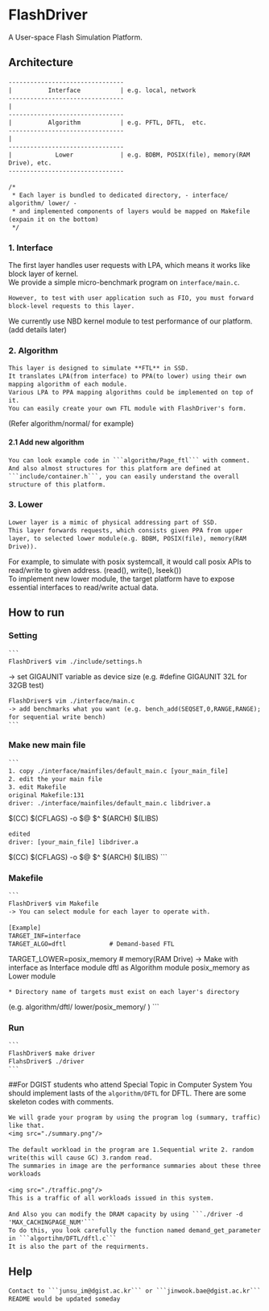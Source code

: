 # FlashDriver
A User-space Flash Simulation Platform.

## Architecture
```
--------------------------------
|          Interface           | e.g. local, network
--------------------------------
|
--------------------------------
|          Algorithm           | e.g. PFTL, DFTL,  etc.
--------------------------------
|
--------------------------------
|            Lower             | e.g. BDBM, POSIX(file), memory(RAM Drive), etc.
--------------------------------

/*
 * Each layer is bundled to dedicated directory, - interface/ algorithm/ lower/ -
 * and implemented components of layers would be mapped on Makefile (expain it on the bottom)
 */
```

### 1. Interface
The first layer handles user requests with LPA, which means it works like block layer of kernel.  
We provide a simple micro-benchmark program on ```interface/main.c```.  

	However, to test with user application such as FIO, you must forward block-level requests to this layer.  
We currently use NBD kernel module to test performance of our platform. (add details later)  


### 2. Algorithm
	This layer is designed to simulate **FTL** in SSD.  
	It translates LPA(from interface) to PPA(to lower) using their own mapping algorithm of each module.  
	Various LPA to PPA mapping algorithms could be implemented on top of it.  
	You can easily create your own FTL module with FlashDriver's form.  
(Refer algorithm/normal/ for example)

####  2.1 Add new algorithm
	You can look example code in ```algorithm/Page_ftl``` with comment.
	And also almost structures for this platform are defined at ```include/container.h```, you can easily understand the overall structure of this platform.


### 3. Lower
	Lower layer is a mimic of physical addressing part of SSD.  
	This layer forwards requests, which consists given PPA from upper layer, to selected lower module(e.g. BDBM, POSIX(file), memory(RAM Drive)).  
For example, to simulate with posix systemcall, it would call posix APIs to read/write to given address. (read(), write(), lseek())  
	To implement new lower module, the target platform have to expose essential interfaces to read/write actual data.  

## How to run
### Setting
	```
	FlashDriver$ vim ./include/settings.h
-> set GIGAUNIT variable as device size (e.g. #define GIGAUNIT 32L for 32GB test)

	FlashDriver$ vim ./interface/main.c
	-> add benchmarks what you want (e.g. bench_add(SEQSET,0,RANGE,RANGE); for sequential write bench)
	```

### Make new main file
	```
	1. copy ./interface/mainfiles/default_main.c [your_main_file]
	2. edit the your main file
	3. edit Makefile
	original Makefile:131
	driver: ./interface/mainfiles/default_main.c libdriver.a
$(CC) $(CFLAGS) -o $@ $^ $(ARCH) $(LIBS)

	edited
	driver: [your_main_file] libdriver.a
$(CC) $(CFLAGS) -o $@ $^ $(ARCH) $(LIBS)
	```

### Makefile
	```
	FlashDriver$ vim Makefile
	-> You can select module for each layer to operate with.

	[Example]
	TARGET_INF=interface
	TARGET_ALGO=dftl            # Demand-based FTL
TARGET_LOWER=posix_memory   # memory(RAM Drive)
	-> Make with interface as Interface module
	dftl as Algorithm module
	posix_memory as Lower module

	* Directory name of targets must exist on each layer's directory
(e.g. algorithm/dftl/ lower/posix_memory/ )
	```

### Run
	```
	FlashDriver$ make driver
	FlahsDriver$ ./driver
	```

##For DGIST students who attend Special Topic in Computer System
	You should implement lasts of the ```algorithm/DFTL``` for DFTL.
	There are some skeleton codes with comments.

	We will grade your program by using the program log (summary, traffic) like that.
	<img src="./summary.png"/>

	The default workload in the program are 1.Sequential write 2. random write(this will cause GC) 3.random read.
	The summaries in image are the performance summaries about these three workloads

	<img src="./traffic.png"/>
	This is a traffic of all workloads issued in this system.

	And Also you can modify the DRAM capacity by using ```./driver -d 'MAX_CACHINGPAGE_NUM'```
	To do this, you look carefully the function named demand_get_parameter in ```algortihm/DFTL/dftl.c```
	It is also the part of the requirments.

## Help
	Contact to ```junsu_im@dgist.ac.kr``` or ```jinwook.bae@dgist.ac.kr```  
	README would be updated someday

